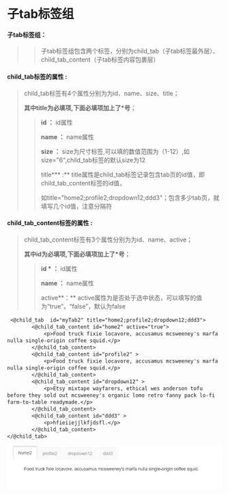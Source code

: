 # 子tab**标签组**

#### 子tab标签组：

> > 子tab标签组包含两个标签，分别为child\_tab（子tab标签最外层）、child\_tab\_content（子tab标签内容包裹层）

#### child\_tab**标签的属性 :**

> child\_tab标签有4个属性分别为为id、name、size、title；
>
> **其中title为必填项,下面必填项加上了\*号**；
>
> > **id ：** id属性
> >
> > **name ：** name属性
> >
> > **size ：** size为尺寸标签,可以填的数值范围为（1-12）,如size="6",child\_tab标签的默认size为12
> >
> > title**\* :** title属性是child\_tab标签记录包含tab页的id值，即child\_tab\_content标签的id值，
> >
> > 如title="home2;profile2;dropdown12;ddd3"；包含多少tab页，就填写几个id值，注意分隔符

#### child\_tab\_content**标签的属性 :**

> child\_tab\_content标签有3个属性分别为为id、name、active；
>
> **其中id为必填项,下面必填项加上了\*号**；
>
> > **id \* ：** id属性
> >
> > **name ：** name属性
> >
> > active**：** active属性为是否处于选中状态，可以填写的值为“true”，“false”，默认为false

```
 <@child_tab  id="myTab2" title="home2;profile2;dropdown12;ddd3">
        <@child_tab_content id="home2" active="true"> 
            <p>Food truck fixie locavore, accusamus mcsweeney's marfa nulla single-origin coffee squid.</p>
        </@child_tab_content>
        <@child_tab_content id="profile2" > 
            <p>Food truck fixie locavore, accusamus mcsweeney's marfa nulla single-origin coffee squid.</p>
        </@child_tab_content>
        <@child_tab_content id="dropdown12" > 
            <p>Etsy mixtape wayfarers, ethical wes anderson tofu before they sold out mcsweeney's organic lomo retro fanny pack lo-fi farm-to-table readymade.</p>
        </@child_tab_content>
        <@child_tab_content id="ddd3" > 
            <p>hfieiiejjlkfjdsfl.</p>
        </@child_tab_content>
</@child_tab>
```

![](/assets/tab.png)

